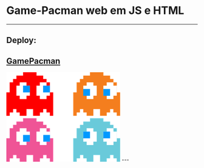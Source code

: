 # Game-Pacman web em JS e HTML
---
## Deploy:
[GamePacman](https://jowcodesoftware.github.io/pacman/)
---
<img src="./img/ghost.png">
---
